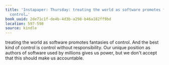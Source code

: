 ```yaml
---
title: 'Instapaper: Thursday: treating the world as software promotes fantasies of
  control…'
book_uuid: 2de71c1f-de4b-4d3b-a298-b46a182ff9bd
location: 597-598
source: kindle
---
```


treating the world as software promotes fantasies of control. And the best kind of control is control without responsibility. Our unique position as authors of software used by millions gives us power, but we don't accept that this should make us accountable.